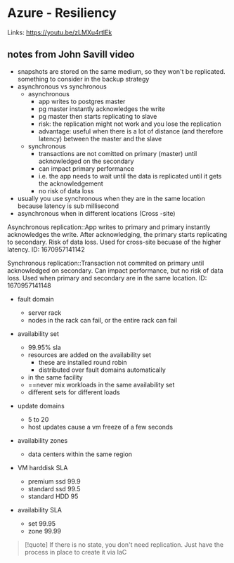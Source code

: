 # Azure - Resiliency 
Links: 
https://youtu.be/zLMXu4rtlEk

## notes from John Savill video

- snapshots are stored on the same medium, so they won't be replicated. something to consider in the backup strategy
- asynchronous vs synchronous
	- asynchronous
		- app writes to postgres master
		- pg master instantly acknowledges the write
		- pg master then starts replicating to slave
		- risk: the replication might not work and you lose the replication
		- advantage: useful when there is a lot of distance (and therefore latency) between the master and the slave
	- synchronous
		- transactions are not comitted on primary (master) until acknowledged on the secondary
		- can impact primary performance
		- i.e. the app needs to wait until the data is replicated until it gets the acknowledgement
		- no risk of data loss
- usually you use synchronous when they are in the same location because latency is sub millisecond
- asynchronous when in different locations (Cross -site)

Asynchronous replication::App writes to primary and primary instantly acknowledges the write. After acknowledging, the primary starts replicating to secondary. Risk of data loss. Used for cross-site becuase of the higher latency. 
ID: 1670957141142


Synchronous replication::Transaction not commited on primary until acknowledged on secondary. Can impact performance, but no risk of data loss. Used when primary and secondary are in the same location. 
ID: 1670957141148


- fault domain
	- server rack
	- nodes in the rack can fail, or the entire rack can fail
- availability set
	- 99.95% sla
	- resources are added on the availability set
		- these are installed round robin
		- distributed over fault domains automatically
	- in the same facility
	- ==never mix workloads in the same availability set
	- different sets for different loads

- update domains
	- 5 to 20
	- host updates cause a vm freeze of a few seconds
- availability zones
	- data centers within the same region

- VM harddisk SLA
	- premium ssd 99.9
	- standard ssd 99.5
	- standard HDD 95

- availability SLA
	- set 99.95
	- zone 99.99

>[!quote]
>If there is no state, you don't need replication.
>Just have the process in place to create it via IaC

